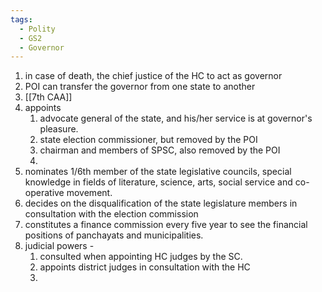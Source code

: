 ```yaml
---
tags:
  - Polity
  - GS2
  - Governor
---
```

1. in case of death, the chief justice of the HC to act as governor
2. POI can transfer the governor from one state to another
3. [[7th CAA]]
4. appoints 
	1. advocate general of the state, and his/her service is at governor's pleasure.
	2. state election commissioner, but removed by the POI
	3. chairman and members of SPSC, also removed by the POI
	4. 
5. nominates 1/6th member of the state legislative councils, special knowledge in fields of literature, science, arts, social service and co-operative movement.
6. decides on the disqualification of the state legislature members in consultation with the election commission
7. constitutes a finance commission every five year to see the financial positions of panchayats and municipalities.
8. judicial powers - 
	1. consulted when appointing HC judges by the SC.
	2. appoints district judges in consultation with the HC
	3. 